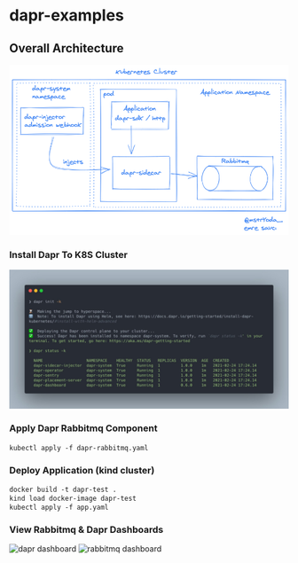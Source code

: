 # dapr-examples

## Overall Architecture

![dapr architecture](dapr.png)

### Install Dapr To K8S Cluster

![dapr install](dapr-init.jpeg)


### Apply Dapr Rabbitmq Component

```
kubectl apply -f dapr-rabbitmq.yaml
```

### Deploy Application (kind cluster)

```
docker build -t dapr-test .
kind load docker-image dapr-test
kubectl apply -f app.yaml
````

### View Rabbitmq & Dapr Dashboards

![dapr dashboard](dapr-dashboard.jpeg)
![rabbitmq dashboard](rabbitmq-dashboard.png)
